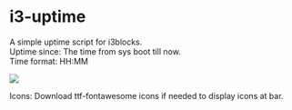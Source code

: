 # i3-uptime
A simple uptime script for i3blocks.   
Uptime since: The time from sys boot till now.  
Time format: HH:MM   

![](https://github.com/bensh4/i3-uptime/blob/master/Screenshot_2020-03-17_12-27-02.png)

Icons: Download ttf-fontawesome icons if needed to display icons at bar.

